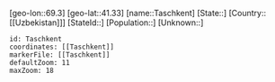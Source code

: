 ﻿---
location: [41.33,69.3]
mapzoom: [7,12] 
mapmarker: city 
type: City
tags:
- geo/City


SpocWebEntityId: 34773
isDeleted: false
confidential: public

---
[geo-lon::69.3]
[geo-lat::41.33]
[name::Taschkent]
[State::]
[Country::[[Uzbekistan]]]
[StateId::]
[Population::]
[Unknown::]


```leaflet
id: Taschkent
coordinates: [[Taschkent]]
markerFile: [[Taschkent]]
defaultZoom: 11 
maxZoom: 18
```
